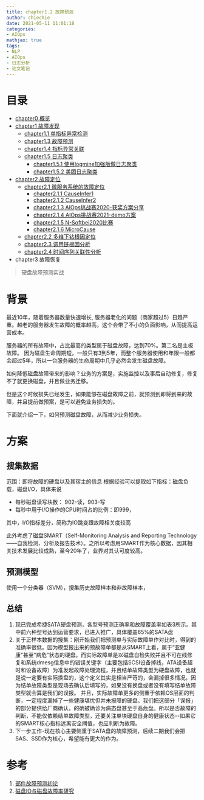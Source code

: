```yaml
---
title: chapter1.2 故障预测
author: chiechie
date: 2021-05-11 11:01:18
categories: 
- AIOps
mathjax: true
tags:
- NLP
- AIOps
- 日志分析
- 论文笔记 
---
```



# 目录

- [chapter0 概览](../AIOps-0-summary/)
- [chapter1 故障发现](../AIOps-1-event-generate/)
	- [chapter1.1 单指标异常检测](../AIOps-1_1-kpi-detector/)
	- [chapter1.3 故障预测](../AIOps-1_2-fault-prediction/)
	- [chapter1.4 指标异常关联](../AIOps-1_4-kpi-correlation/)
	- [chapter1.5 日志聚类](../AIOps-1_5-log-analysis/)
		- [chapter1.5.1 使用logmine加强版做日志聚类](../AIOps-1_5_1-log-analysis_logmine/)
		- [chapter1.5.2 美团日志聚类](../AIOps-1_5_2-log-analysis_meituan/)
- [chapter2 故障定位](../AIOps-2-event-analysis/)
	- [chapter2.1 微服务系统的故障定位](../AIOps-2_1-topo-rca/)
		- [chapter2.1.1 CauseInfer1](../AIOps-2_1_1-topo-rca-causeinfer-notes1/)
		- [chapter2.1.2 CauseInfer2](../AIOps-2_1_2-topo-rca-causeinfer-notes2/)
		- [chapter2.1.3 AIOps挑战赛2020-获奖方案分享](../AIOps-2_1_3-topo-rca-aiops2020/)
		- [chapter2.1.4 AIOps挑战赛2021-demo方案](../AIOps-2_1_4-topo-rca-aiops2021/)
		- [chapter2.1.5 N-Softbei2020比赛](../AIOps-2_1_5-topo-rca-cnsoftbei2020/)
		- [chapter2.1.6 MicroCause](../AIOps-2_1_6-topo-rca-MicroCause)
	- [chapter2.2 多维下钻根因定位](../AIOps-2_2-multi-dimensional-rca/)
	- [chapter2.3 调用链根因分析](../AIOps-2_3-trace_rca/)
	- [chapter2.4 时间序列关联性分析](../AIOps-2_4-metric_event_correlation/)
- chapter3 故障恢复

> 硬盘故障预测实战

# 背景

最近10年，随着服务器数量快速增长, 服务器老化的问题（商家超过5）日趋严重。越老的服务器发生故障的概率越高，这个会带了不小的负面影响，从而提高运营成本。

服务器的所有故障中，占比最高的类型属于磁盘故障，达到70%。第二名是主板故障。
因为磁盘生命周期短，一般只有3到5年，而整个服务器使用和年限一般都会超过5年，所以一台服务器的生命周期中几乎必然会发生磁盘故障。

如何降低磁盘故障带来的影响？业务的方案是，实施监控以及事后自动修复，修复不了就更换磁盘，并且做业务迁移。

但是这个时候损失已经发生，如果能够在磁盘故障之前，就预测到即将到来的故障，并且提前做预案，是可以避免业务损失的。

下面就介绍一下，如何预测磁盘故障，从而减少业务损失。

 
# 方案

##  搜集数据

范围：即将故障的硬盘以及其宿主的信息
根据经验可以提取如下指标：磁盘负载，磁盘I/O，具体来说

- 每秒磁盘读写块数： 902-读，903-写
- 每秒中用于I/O操作的CPU时间占的比例：即999，

其中，I/O指标差分，简称为IO跳变跟故障相关度较高

此外考虑了磁盘SMART（Self-Monitoring Analysis and Reporting Technology——自我检测、分析及报告技术）。之所以考虑用SMART作为核心数据，因其相关技术发展比较成熟，至今20年了，业界对其认可度较高。


##  预测模型

使用一个分类器（SVM），搜集历史故障样本和非故障样本，


## 总结

1. 现已完成希捷SATA硬盘预测，各型号预测正确率和故障覆盖率如表3所示。其中前六种型号达到运营要求，已进入推广，具体覆盖65%的SATA盘
2. 关于正样本数据的搜集：刚开始我们把预测单与实际故障单作对比时，得到的准确率很低。因为模型报出来的预故障单都是从SMART上看，属于“亚健康”甚至“病危”状态的硬盘。而实际故障单是以磁盘自检失败并且不可在线修复和系统dmesg信息中的错误关键字（主要包括SCSI设备掉线，ATA设备超时和设备故障）为准发起故障处理流程，并且结单故障类型为硬盘故障，也就是说一定要有实际换盘的，这个定义其实是相当严苛的，会漏掉很多情况。因为结单故障类型是现场去确认后填写的，如果没有换盘或者没有填写结单故障类型就会算是我们的误报。 并且，实际故障单更多的侧重于依赖OS层面的判断，一定程度漏掉了一些健康堪忧但并未报障的硬盘。我们把这部分「误报」的部分提供给厂商确认，的确被确诊为病态盘甚至于高危盘。所以是否故障的判断，不能仅依赖结单故障类型，还要关注单块硬盘自身的健康状态--如果它的SMART核心指标远离安全阈值，也应判断为故障。
3. 下一步工作-现在核心主要侧重于SATA盘的故障预测，后续二期我们会把SAS、SSD作为核心，希望能有更大的作为。
   


# 参考
1. [部件故障预测初论](http://km.oa.com/group/23255/articles/show/251071)
2. [磁盘IO与磁盘故障率研究](https://km.woa.com/group/11783/articles/show/170959?sessionKey=Q3i7YOn2ZcLaDSNohaOIZgxO5ztyEuU8)
